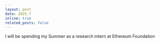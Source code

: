 ```yaml
---
layout: post
date: 2025-7 
inline: true
related_posts: false
---
```


I will be spending my Summer as a research intern at Ethereum Foundation
